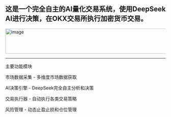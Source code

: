 这是一个完全自主的AI量化交易系统，使用DeepSeek AI进行决策，在OKX交易所执行加密货币交易。
--------------------------------------
<img width="548" height="79" alt="image" src="https://github.com/user-attachments/assets/e5d4faed-8a2f-47df-bdbb-84d08b3af424" />

--------------------------------------
主要功能模块

市场数据采集 - 多维度市场数据获取

AI决策引擎 - DeepSeek完全自主分析和决策

交易执行器 - 自动执行各类交易策略

风险管理 - 动态止盈止损和仓位管理


